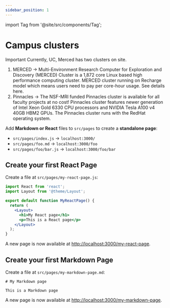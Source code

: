 ```yaml
---
sidebar_position: 1
---
```


import Tag from '@site/src/components/Tag';

# Campus clusters

<Tag color="#FF1744">Important</Tag> Currently, UC, Merced has two clusters on site. 
1. MERCED → Multi-Environment Research Computer for Exploration and Discovery (MERCED) Cluster is a 1,872 core Linux based high performance computing cluster. MERCED cluster running on <Tag color="#3399ff">Recharge</Tag> model which means users need to pay per core-hour usage. See details here.
2. Pinnacles → The NSF-MRI funded Pinnacles cluster is available for all faculty projects at no cost! Pinnacles cluster features newer generation of Intel Xeon Gold 6330 CPU processors and NVIDIA Tesla A100 v4 40GB HBM2 GPUs. The Pinnacles cluster runs with the RedHat operating system.

Add **Markdown or React** files to `src/pages` to create a **standalone page**:

- `src/pages/index.js` → `localhost:3000/`
- `src/pages/foo.md` → `localhost:3000/foo`
- `src/pages/foo/bar.js` → `localhost:3000/foo/bar`

## Create your first React Page

Create a file at `src/pages/my-react-page.js`:

```jsx title="src/pages/my-react-page.js"
import React from 'react';
import Layout from '@theme/Layout';

export default function MyReactPage() {
  return (
    <Layout>
      <h1>My React page</h1>
      <p>This is a React page</p>
    </Layout>
  );
}
```

A new page is now available at [http://localhost:3000/my-react-page](http://localhost:3000/my-react-page).

## Create your first Markdown Page

Create a file at `src/pages/my-markdown-page.md`:

```mdx title="src/pages/my-markdown-page.md"
# My Markdown page

This is a Markdown page
```

A new page is now available at [http://localhost:3000/my-markdown-page](http://localhost:3000/my-markdown-page).
